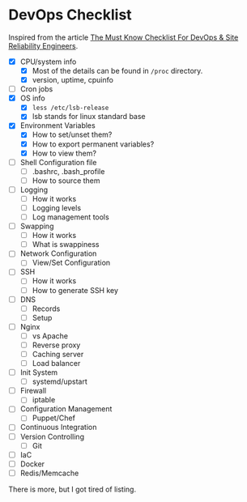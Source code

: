 # DevOps Checklist

Inspired from the article [The Must Know Checklist For DevOps & Site Reliability Engineers](https://hackernoon.com/the-must-know-checklist-for-devops-system-reliability-engineers-f74c1cbf259d).

- [x] CPU/system info
  - [x] Most of the details can be found in `/proc` directory.
  - [x] version, uptime, cpuinfo
- [ ] Cron jobs
- [x] OS info
  - [x] `less /etc/lsb-release`
  - [x] lsb stands for linux standard base
- [x] Environment Variables
  - [x] How to set/unset them?
  - [x] How to export permanent variables?
  - [x] How to view them?
- [ ] Shell Configuration file
  - [ ] .bashrc, .bash_profile
  - [ ] How to source them
- [ ] Logging
  - [ ] How it works
  - [ ] Logging levels
  - [ ] Log management tools
- [ ] Swapping
  - [ ] How it works
  - [ ] What is swappiness
- [ ] Network Configuration
  - [ ] View/Set Configuration
- [ ] SSH
  - [ ] How it works
  - [ ] How to generate SSH key
- [ ] DNS
  - [ ] Records
  - [ ] Setup
- [ ] Nginx
  - [ ] vs Apache
  - [ ] Reverse proxy
  - [ ] Caching server
  - [ ] Load balancer
- [ ] Init System
  - [ ] systemd/upstart
- [ ] Firewall
  - [ ] iptable
- [ ] Configuration Management
  - [ ] Puppet/Chef
- [ ] Continuous Integration
- [ ] Version Controlling
  - [ ] Git
- [ ] IaC
- [ ] Docker
- [ ] Redis/Memcache

There is more, but I got tired of listing.
